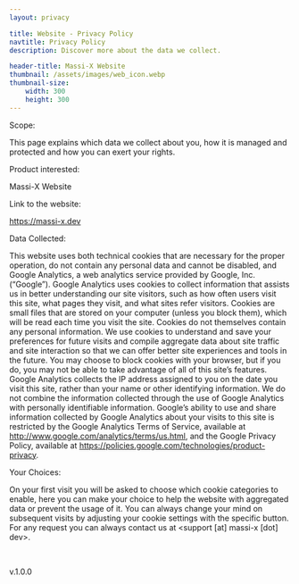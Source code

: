 ```yaml
---
layout: privacy

title: Website - Privacy Policy
navtitle: Privacy Policy
description: Discover more about the data we collect.

header-title: Massi-X Website
thumbnail: /assets/images/web_icon.webp
thumbnail-size: 
    width: 300
    height: 300
---
```


<!-- Do not change this page URL, is tied to cookieconsent -->
<p class="title">Scope:</p>
<p class="text">This page explains which data we collect about you, how it is managed and protected and how
	you can exert your rights.</p>
<p class="title">Product interested:</p>
<p class="text">Massi-X Website</p>
<p class="title">Link to the website:</p>
<p class="text"><a href="https://massi-x.dev">https://massi-x.dev</a>
</p>
<p class="title">Data Collected:</p>
<div class="text">
	This website uses both technical cookies that are necessary for the proper operation, do not contain any personal data and cannot be disabled, and Google Analytics, a web analytics service provided by Google, Inc. (“Google”). Google Analytics uses cookies to collect information that assists us in better understanding our site visitors, such as how often users visit this site, what pages they visit, and what sites refer visitors. Cookies are small files that are stored on your computer (unless you block them), which will be read each time you visit the site. Cookies do not themselves contain any personal information. We use cookies to understand and save your preferences for future visits and compile aggregate data about site traffic and site interaction so that we can offer better site experiences and tools in the future. You may choose to block cookies with your browser, but if you do, you may not be able to take advantage of all of this site’s features. Google Analytics collects the IP address assigned to you on the date you visit this site, rather than your name or other identifying information. We do not combine the information collected through the use of Google Analytics with personally identifiable information. Google’s ability to use and share information collected by Google Analytics about your visits to this site is restricted by the Google Analytics Terms of Service, available at <a target="_blank" href="http://www.google.com/analytics/terms/us.html">http://www.google.com/analytics/terms/us.html</a>, and the Google Privacy Policy, available at <a target="_blank" href="https://policies.google.com/technologies/product-privacy">https://policies.google.com/technologies/product-privacy</a>.
</div>
<p class="title">Your Choices:</p>
<p class="text">On your first visit you will be asked to choose which cookie categories to enable, here you can make your choice to help the website with aggregated data or prevent the usage of it. You can always change your mind on subsequent visits by adjusting your cookie settings with the specific button. For any request you can always contact us at &#60;support [at] massi-x [dot] dev&#62;.</p>
<br>
<p class="text align-right">v.1.0.0</p>